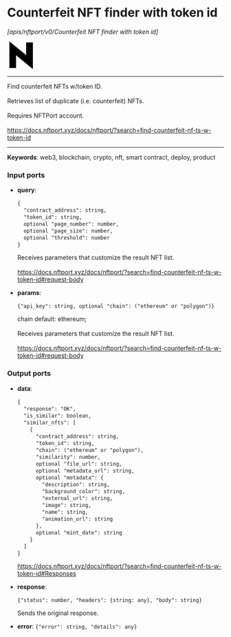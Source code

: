 # Counterfeit NFT finder with token id

_[apis/nftport/v0/Counterfeit NFT finder with token id]_

![icon](</assets/icons/352b98b2-6df6-4a21-93e1-a31cf5b9311d.png>)

---

Find counterfeit NFTs w/token ID.<br>
<br>
Retrieves list of duplicate (i.e. counterfeit) NFTs. <br>
<br>
Requires NFTPort account.<br>
<br>
https://docs.nftport.xyz/docs/nftport/?search=find-counterfeit-nf-ts-w-token-id<br>

---

__Keywords__: web3, blockchain, crypto, nft, smart contract, deploy, product

### Input ports

* __query__: 
    ```
    {
      "contract_address": string,
      "token_id": string,
      optional "page_number": number,
      optional "page_size": number,
      optional "threshold": number
    }
    ```

    Receives parameters that customize the result NFT list.<br>
    <br>
    https://docs.nftport.xyz/docs/nftport/?search=find-counterfeit-nf-ts-w-token-id#request-body<br>


* __params__: 
    ```
    {"api_key": string, optional "chain": ("ethereum" or "polygon")}
    ```

    chain default: ethereum;<br>
    <br>
    Receives parameters that customize the result NFT list.<br>
    <br>
    https://docs.nftport.xyz/docs/nftport/?search=find-counterfeit-nf-ts-w-token-id#request-body<br>

### Output ports

* __data__: 
    ```
    {
      "response": "OK",
      "is_similar": boolean,
      "similar_nfts": [
        {
          "contract_address": string,
          "token_id": string,
          "chain": ("ethereum" or "polygon"),
          "similarity": number,
          optional "file_url": string,
          optional "metadata_url": string,
          optional "metadata": {
            "description": string,
            "background_color": string,
            "external_url": string,
            "image": string,
            "name": string,
            "animation_url": string
          },
          optional "mint_date": string
        }
      ]
    }
    ```

    https://docs.nftport.xyz/docs/nftport/?search=find-counterfeit-nf-ts-w-token-id#Responses<br>


* __response__: 
    ```
    {"status": number, "headers": {string: any}, "body": string}
    ```

    Sends the original response.<br>


* __error__: ` {"error": string, "details": any} `

